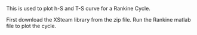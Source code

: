 This is used to plot h-S and T-S curve for a Rankine Cycle.

First download the XSteam library from the zip file.
Run the Rankine matlab file to plot the cycle.
